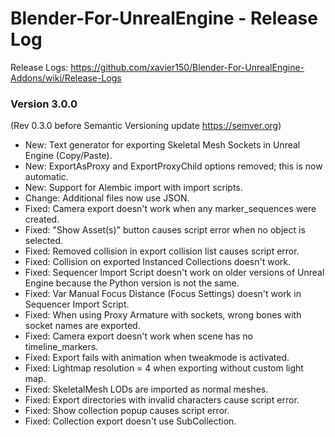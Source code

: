# Blender-For-UnrealEngine - Release Log
Release Logs: https://github.com/xavier150/Blender-For-UnrealEngine-Addons/wiki/Release-Logs

### Version 3.0.0
(Rev 0.3.0 before Semantic Versioning update https://semver.org)

- New: Text generator for exporting Skeletal Mesh Sockets in Unreal Engine (Copy/Paste).
- New: ExportAsProxy and ExportProxyChild options removed; this is now automatic.
- New: Support for Alembic import with import scripts.
- Change: Additional files now use JSON.
- Fixed: Camera export doesn't work when any marker_sequences were created.
- Fixed: "Show Asset(s)" button causes script error when no object is selected.
- Fixed: Removed collision in export collision list causes script error.
- Fixed: Collision on exported Instanced Collections doesn't work.
- Fixed: Sequencer Import Script doesn't work on older versions of Unreal Engine because the Python version is not the same.
- Fixed: Var Manual Focus Distance (Focus Settings) doesn't work in Sequencer Import Script.
- Fixed: When using Proxy Armature with sockets, wrong bones with socket names are exported.
- Fixed: Camera export doesn't work when scene has no timeline_markers.
- Fixed: Export fails with animation when tweakmode is activated.
- Fixed: Lightmap resolution = 4 when exporting without custom light map.
- Fixed: SkeletalMesh LODs are imported as normal meshes.
- Fixed: Export directories with invalid characters cause script error.
- Fixed: Show collection popup causes script error.
- Fixed: Collection export doesn't use SubCollection.